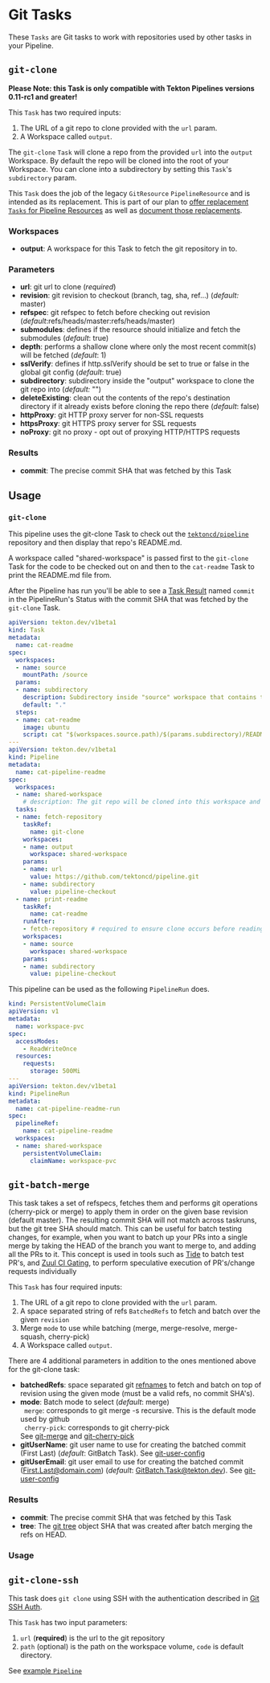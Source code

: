 # Git Tasks

These `Tasks` are Git tasks to work with repositories used by other tasks
in your Pipeline.

## `git-clone`

**Please Note: this Task is only compatible with Tekton Pipelines versions 0.11-rc1 and greater!**

This `Task` has two required inputs:

1. The URL of a git repo to clone provided with the `url` param.
2. A Workspace called `output`.

The `git-clone` `Task` will clone a repo from the provided `url` into the
`output` Workspace. By default the repo will be cloned into the root of
your Workspace. You can clone into a subdirectory by setting this `Task`'s
`subdirectory` param.

This `Task` does the job of the legacy `GitResource` `PipelineResource` and
is intended as its replacement. This is part of our plan to [offer replacement
`Tasks` for Pipeline Resources](https://github.com/tektoncd/catalog/issues/95)
as well as
[document those replacements](https://github.com/tektoncd/pipeline/issues/1369).

### Workspaces

* **output**: A workspace for this Task to fetch the git repository in to.

### Parameters

* **url**: git url to clone (_required_)
* **revision**: git revision to checkout (branch, tag, sha, ref…) (_default:_ master)
* **refspec**: git refspec to fetch before checking out revision (_default_:refs/heads/master:refs/heads/master)
* **submodules**: defines if the resource should initialize and fetch the submodules (_default_: true)
* **depth**: performs a shallow clone where only the most recent commit(s) will be fetched (_default_: 1)
* **sslVerify**: defines if http.sslVerify should be set to true or false in the global git config (_default_: true)
* **subdirectory**: subdirectory inside the "output" workspace to clone the git repo into (_default:_ "")
* **deleteExisting**: clean out the contents of the repo's destination directory if it already exists before cloning the repo there (_default_: false)
* **httpProxy**: git HTTP proxy server for non-SSL requests
* **httpsProxy**: git HTTPS proxy server for SSL requests
* **noProxy**: git no proxy - opt out of proxying HTTP/HTTPS requests

### Results

* **commit**: The precise commit SHA that was fetched by this Task

## Usage

### `git-clone`

This pipeline uses the git-clone Task to check out the
[`tektoncd/pipeline`](https://github.com/tektoncd/pipeline) repository
and then display that repo's README.md.

A workspace called "shared-workspace" is passed first to the `git-clone`
Task for the code to be checked out on and then to the `cat-readme` Task
to print the README.md file from.

After the Pipeline has run you'll be able to see a
[Task Result](https://github.com/tektoncd/pipeline/blob/master/docs/taskruns.md#results)
named `commit` in the PipelineRun's Status with the commit SHA that was
fetched by the `git-clone` Task.

```yaml
apiVersion: tekton.dev/v1beta1
kind: Task
metadata:
  name: cat-readme
spec:
  workspaces:
  - name: source
    mountPath: /source
  params:
  - name: subdirectory
    description: Subdirectory inside "source" workspace that contains the README.md.
    default: "."
  steps:
  - name: cat-readme
    image: ubuntu
    script: cat "$(workspaces.source.path)/$(params.subdirectory)/README.md"
---
apiVersion: tekton.dev/v1beta1
kind: Pipeline
metadata:
  name: cat-pipeline-readme
spec:
  workspaces:
  - name: shared-workspace
    # description: The git repo will be cloned into this workspace and the readme will be read from it.
  tasks:
  - name: fetch-repository
    taskRef:
      name: git-clone
    workspaces:
    - name: output
      workspace: shared-workspace
    params:
    - name: url
      value: https://github.com/tektoncd/pipeline.git
    - name: subdirectory
      value: pipeline-checkout
  - name: print-readme
    taskRef:
      name: cat-readme
    runAfter:
    - fetch-repository # required to ensure clone occurs before reading
    workspaces:
    - name: source
      workspace: shared-workspace
    params:
    - name: subdirectory
      value: pipeline-checkout
```

This pipeline can be used as the following `PipelineRun` does.

```yaml
kind: PersistentVolumeClaim
apiVersion: v1
metadata:
  name: workspace-pvc
spec:
  accessModes:
    - ReadWriteOnce
  resources:
    requests:
      storage: 500Mi
---
apiVersion: tekton.dev/v1beta1
kind: PipelineRun
metadata:
  name: cat-pipeline-readme-run
spec:
  pipelineRef:
    name: cat-pipeline-readme
  workspaces:
  - name: shared-workspace
    persistentVolumeClaim:
      claimName: workspace-pvc
```

## `git-batch-merge`

This task takes a set of refspecs, fetches them and performs git operations
(cherry-pick or merge) to apply them in order on the given base revision (default master).
The resulting commit SHA will not match across taskruns, but the git tree SHA should
match. This can be useful for batch testing changes, for example, when you want to
batch up your PRs into a single merge by taking the HEAD of the branch you want to merge
to, and adding all the PRs to it. This concept is used in tools such as [Tide][tide] to
batch test PR's, and [Zuul CI Gating][zuul-ci], to perform speculative execution of
PR's/change requests individually

This `Task` has four required inputs:

1. The URL of a git repo to clone provided with the `url` param.
1. A space separated string of refs `BatchedRefs` to fetch and batch over the given `revision`
1. Merge `mode` to use while batching (merge, merge-resolve, merge-squash, cherry-pick)
1. A Workspace called `output`.

There are 4 additional parameters in addition to the ones mentioned above for the git-clone task:
* **batchedRefs**: space separated git [refnames][git-ref] to fetch and batch on top of revision using the given mode
    (must be a valid refs, no commit SHA's).
* **mode**: Batch mode to select (_default_: merge) <br>
  &nbsp;&nbsp;`merge`: corresponds to git merge -s recursive. This is the default mode used by github <br>
  &nbsp;&nbsp;`cherry-pick`: corresponds to git cherry-pick <br>
  See [git-merge][git-merge] and [git-cherry-pick][git-cherry-pick]
* **gitUserName**: git user name to use for creating the batched commit (First Last)
    (_default_: GitBatch Task). See [git-user-config][git-user-config]
* **gitUserEmail**: git user email to use for creating the batched commit (First.Last@domain.com)
  (_default_: GitBatch.Task@tekton.dev). See [git-user-config][git-user-config]

### Results

* **commit**: The precise commit SHA that was fetched by this Task
* **tree**: The [git tree][git-tree] object SHA that was created after batch merging the refs on HEAD.

### Usage

## `git-clone-ssh`

This task does `git clone` using SSH with the authentication described in [Git SSH Auth](./git-ssh-auth.md).

This `Task` has two input parameters:

1. `url` (**required**) is the url to the git repository
2. `path` (optional) is the path on the workspace volume, `code` is default directory.

See [example `Pipeline`](./git-ssh-auth.md#example-pipeline)

[git-ref]: https://git-scm.com/book/en/v2/Git-Internals-Git-References
[git-merge]: https://git-scm.com/docs/git-merge
[git-cherry-pick]: https://git-scm.com/docs/git-cherry-pick
[git-user-config]: https://git-scm.com/docs/git-config#Documentation/git-config.txt-username
[git-tree]: https://git-scm.com/book/en/v2/Git-Internals-Git-Objects
[tide]: https://github.com/kubernetes/test-infra/blob/master/prow/cmd/tide/README.md
[zuul-ci]: https://zuul-ci.org/docs/zuul/discussion/gating.html
